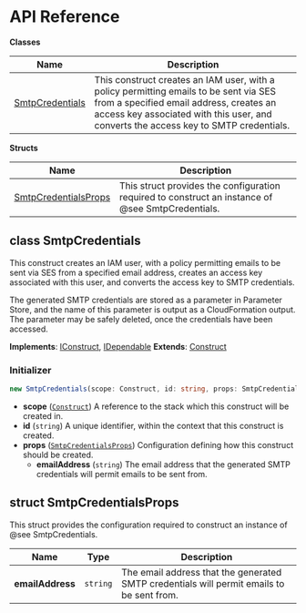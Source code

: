 # API Reference

**Classes**

Name|Description
----|-----------
[SmtpCredentials](#charlesdotfish-smtp-credentials-cdk-construct-smtpcredentials)|This construct creates an IAM user, with a policy permitting emails to be sent via SES from a specified email address, creates an access key associated with this user, and converts the access key to SMTP credentials.


**Structs**

Name|Description
----|-----------
[SmtpCredentialsProps](#charlesdotfish-smtp-credentials-cdk-construct-smtpcredentialsprops)|This struct provides the configuration required to construct an instance of @see SmtpCredentials.



## class SmtpCredentials  <a id="charlesdotfish-smtp-credentials-cdk-construct-smtpcredentials"></a>

This construct creates an IAM user, with a policy permitting emails to be sent via SES from a specified email address, creates an access key associated with this user, and converts the access key to SMTP credentials.

The generated SMTP credentials are stored as a parameter in Parameter Store, and the name of
this parameter is output as a CloudFormation output. The parameter may be safely deleted, once
the credentials have been accessed.

__Implements__: [IConstruct](#constructs-iconstruct), [IDependable](#constructs-idependable)
__Extends__: [Construct](#constructs-construct)

### Initializer




```ts
new SmtpCredentials(scope: Construct, id: string, props: SmtpCredentialsProps)
```

* **scope** (<code>[Construct](#constructs-construct)</code>)  A reference to the stack which this construct will be created in.
* **id** (<code>string</code>)  A unique identifier, within the context that this construct is created.
* **props** (<code>[SmtpCredentialsProps](#charlesdotfish-smtp-credentials-cdk-construct-smtpcredentialsprops)</code>)  Configuration defining how this construct should be created.
  * **emailAddress** (<code>string</code>)  The email address that the generated SMTP credentials will permit emails to be sent from. 




## struct SmtpCredentialsProps  <a id="charlesdotfish-smtp-credentials-cdk-construct-smtpcredentialsprops"></a>


This struct provides the configuration required to construct an instance of @see SmtpCredentials.



Name | Type | Description 
-----|------|-------------
**emailAddress** | <code>string</code> | The email address that the generated SMTP credentials will permit emails to be sent from.



